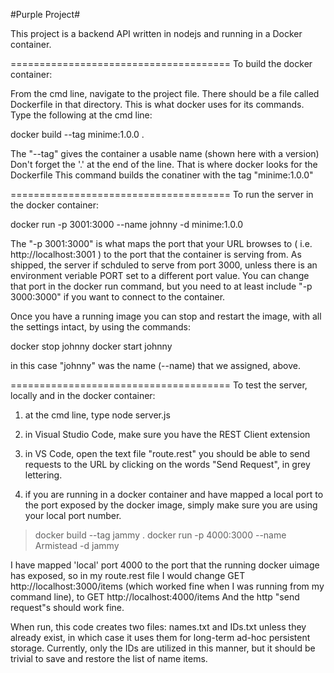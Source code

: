 #Purple Project#

This project is a backend API written in nodejs and running in a Docker container.

======================================
To build the docker container:

From the cmd line, navigate to the project file.
There should be a file called Dockerfile in that directory.
This is what docker uses for its commands.
Type the following at the cmd line:

docker build --tag minime:1.0.0 .

The "--tag" gives the container a usable name (shown here with a version)
Don't forget the '.' at the end of the line.
That is where docker looks for the Dockerfile
This command builds the conatiner with the tag "minime:1.0.0"

======================================
To run the server in the docker container:

docker run -p 3001:3000 --name johnny -d minime:1.0.0

The "-p 3001:3000" is what maps the port that your URL browses to
  ( i.e. http://localhost:3001 )
to the port that the container is serving from.
As shipped, the server if schduled to serve from port 3000, unless
there is an environment veriable PORT set to a different port value.
You can change that port in the docker run command, but you need to
at least include "-p 3000:3000" if you want to connect to the container.

Once you have a running image you can stop and restart the image,
with all the settings intact, by using the commands:

docker stop johnny
docker start johnny

in this case "johnny" was the name (--name) that we assigned, above.

======================================
To test the server, locally and in the docker container:
1. at the cmd line, type 
node server.js

2. in Visual Studio Code, make sure you have the REST Client extension

3. in VS Code, open the text file "route.rest" you should be able to
send requests to the URL by clicking on the words "Send Request", in grey lettering.

4. if you are running in a docker container and have mapped a local port to the port exposed by the docker image, simply make sure you are using your local port number.
> docker build --tag jammy .
> docker run -p 4000:3000 --name Armistead -d jammy

I have mapped 'local' port 4000 to the port that the running docker uimage has exposed, so in my route.rest file I would change
GET http://localhost:3000/items
(which worked fine when I was running from my command line), to
GET http://localhost:4000/items
And the http "send request"s should work fine.


When run, this code creates two files: names.txt and IDs.txt
unless they already exist, in which case it uses them for long-term
ad-hoc persistent storage.  Currently, only the IDs are utilized in this manner,
but it should be trivial to save and restore the list of name items.





